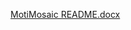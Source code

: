 
[MotiMosaic README.docx](https://github.com/user-attachments/files/17535751/MotiMosaic.README.docx)
